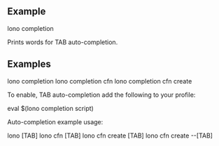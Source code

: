 ## Example

  lono completion

Prints words for TAB auto-completion.

## Examples

  lono completion
  lono completion cfn
  lono completion cfn create

To enable, TAB auto-completion add the following to your profile:

  eval $(lono completion script)

Auto-completion example usage:

  lono [TAB]
  lono cfn [TAB]
  lono cfn create [TAB]
  lono cfn create --[TAB]
